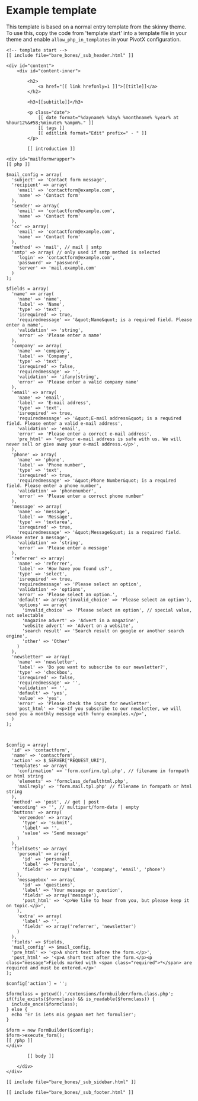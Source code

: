 # Example template

This template is based on a normal entry template from the skinny theme.
To use this, copy the code from 'template start' into a template file in your theme and enable `allow_php_in_templates` in your PivotX configuration.

    <!-- template start -->
    [[ include file="bare_bones/_sub_header.html" ]]
    
    <div id="content">
        <div id="content-inner">
    
            <h2>
                <a href="[[ link hrefonly=1 ]]">[[title]]</a>
            </h2>
    
            <h3>[[subtitle]]</h3>
    
            <p class="date">
                [[ date format="%dayname% %day% %monthname% %year% at %hour12%&#58;%minute% %ampm%." ]]
                [[ tags ]]
                [[ editlink format="Edit" prefix=" - " ]]
            </p>
    
            [[ introduction ]]
    
    <div id="mailformwrapper">
    [[ php ]]
    
    $mail_config = array(
      'subject' => 'Contact form message',
      'recipient' => array(
        'email' => 'contactform@example.com',
        'name' => 'Contact form'
      ),
      'sender' => array(
        'email' => 'contactform@example.com',
        'name' => 'Contact form'
      ),
      'cc' => array(
        'email' => 'contactform@example.com',
        'name' => 'Contact form'
      ),
      'method' => 'mail', // mail | smtp
      'smtp' => array( // only used if smtp method is selected
        'login' => 'contactform@example.com',
        'password' => 'password',
        'server' => 'mail.example.com'
      )
    );
    
    $fields = array(
      'name' => array(
        'name' => 'name',
        'label' => 'Name',
        'type' => 'text',
        'isrequired' => true,
        'requiredmessage' => '&quot;Name&quot; is a required field. Please enter a name',
        'validation' => 'string',
        'error' => 'Please enter a name'
      ),
      'company' => array(
        'name' => 'company',
        'label' => 'Company',
        'type' => 'text',
        'isrequired' => false,
        'requiredmessage' => '',
        'validation' => 'ifany|string',
        'error' => 'Please enter a valid company name'
      ),
      'email' => array(
        'name' => 'email',
        'label' => 'E-mail address',
        'type' => 'text',
        'isrequired' => true,
        'requiredmessage' => '&quot;E-mail address&quot; is a required field. Please enter a valid e-mail address',
        'validation' => 'email',
        'error' => 'Please enter a correct e-mail address',
        'pre_html' => '<p>Your e-mail address is safe with us. We will never sell or give away your e-mail address.</p>',
      ),
      'phone' => array(
        'name' => 'phone',
        'label' => 'Phone number',
        'type' => 'text',
        'isrequired' => true,
        'requiredmessage' => '&quot;Phone Number&quot; is a required field. Please enter a phone number',
        'validation' => 'phonenumber',
        'error' => 'Please enter a correct phone number'
      ),
      'message' => array(
        'name' => 'message',
        'label' => 'Message',
        'type' => 'textarea',
        'isrequired' => true,
        'requiredmessage' => '&quot;Message&quot; is a required field. Please enter a message',
        'validation' => 'string',
        'error' => 'Please enter a message'
      ),
      'referrer' => array(
        'name' => 'referrer',
        'label' => 'How have you found us?',
        'type' => 'select',
        'isrequired' => true,
        'requiredmessage' => 'Please select an option',
        'validation' => 'options',
        'error' => 'Please select an option.',
        'default' => array('invalid_choice' => 'Please select an option'),
        'options' => array(
          'invalid_choice' => 'Please select an option', // special value, not selectable
          'magazine advert' => 'Advert in a magazine',
          'website advert' => 'Advert on a website',
          'search result' => 'Search result on google or another search engine',
          'other' => 'Other'
        )
      ),
      'newsletter' => array(
        'name' => 'newsletter',
        'label' => 'Do you want to subscribe to our newsletter?',
        'type' => 'checkbox',
        'isrequired' => false,
        'requiredmessage' => '',
        'validation' => '',
        'default' => 'yes',
        'value' => 'yes',
        'error' => 'Please check the input for newsletter',
        'post_html' => '<p>If you subscribe to our newsletter, we will send you a monthly message with funny examples.</p>',
      )
    );
    
    
    
    $config = array(
      'id' => 'contactform',
      'name' => 'contactform',
      'action' => $_SERVER["REQUEST_URI"],
      'templates' => array(
        'confirmation' => 'form.confirm.tpl.php', // filename in formpath or html string
        'elements' => 'formclass_defaulthtml.php',
        'mailreply' => 'form.mail.tpl.php' // filename in formpath or html string
      ),
      'method' => 'post', // get | post
      'encoding' => '', // multipart/form-data | empty
      'buttons' => array(
        'verzenden' => array(
          'type' => 'submit',
          'label' => '',
          'value' => 'Send message'
        )
      ),
      'fieldsets' => array(
        'personal' => array(
          'id' => 'personal',
          'label' => 'Personal',
          'fields' => array('name', 'company', 'email', 'phone')
        ),
        'messagebox' => array(
          'id' => 'questions',
          'label' => 'Your message or question',
          'fields' => array('message'),
          'post_html' => '<p>We like to hear from you, but please keep it on topic.</p>',
        ),
        'extra' => array(
          'label' => '',
          'fields' => array('referrer', 'newsletter')
        )
      ),
      'fields' => $fields,
      'mail_config' => $mail_config,
      'pre_html' => '<p>A short text before the form.</p>',
      'post_html' => '<p>A short text after the form.</p><p class="message">Fields marked with <span class="required">*</span> are required and must be entered.</p>'
    );
    
    $config['action'] = '';
    
    $formclass = getcwd().'/extensions/formbuilder/form.class.php';
    if(file_exists($formclass) && is_readable($formclass)) {
      include_once($formclass);
    } else {
      echo 'Er is iets mis gegaan met het formulier';
    }
    
    $form = new FormBuilder($config);
    $form->execute_form();
    [[ /php ]]
    </div>
    
            [[ body ]]
    
        </div>
    </div>
    
    [[ include file="bare_bones/_sub_sidebar.html" ]]
    
    [[ include file="bare_bones/_sub_footer.html" ]]
